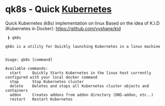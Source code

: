 # qk8s - Quick [Kubernetes](http://kubernetes.io)

Quick Kubernetes (k8s) implementation on linux
Based on the idea of K.I.D (Kubernetes in Docker): https://github.com/vyshane/kid


```
 ❱ qk8s

qk8s is a utility for Quickly launching Kubernetes in a linux machine


Usage: qk8s [command]

Available commands:
  start		Quickly Starts Kubernetes in the linux host currently configured with your local docker command
  stop		Stop Kubernetes cluster
  delete    Deletes and stops all Kubernetes cluster objects and containers
  addon		Creates addons from addon directory (DNS-addon, etc..)
  restart	Restart Kubernetes
```
